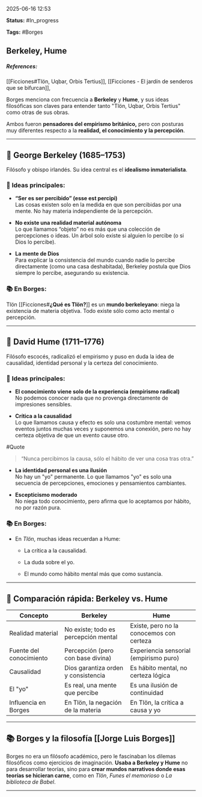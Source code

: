 2025-06-16 12:53

**Status:** #In_progress

**Tags:** #Borges 

## Berkeley, Hume

##### **References**: 
[[Ficciones#Tlön, Uqbar, Orbis Tertius]], [[Ficciones - El jardín de senderos que se bifurcan]], 

Borges menciona con frecuencia a **Berkeley** y **Hume**, y sus ideas filosóficas son claves para entender tanto "Tlön, Uqbar, Orbis Tertius" como otras de sus obras. 

Ambos fueron **pensadores del empirismo británico,** pero con posturas muy diferentes respecto a la **realidad, el conocimiento y la percepción**.

---
## 👤 **George Berkeley (1685–1753)**

Filósofo y obispo irlandés. Su idea central es el **idealismo inmaterialista**.
### 🧠 **Ideas principales:**

- **“Ser es ser percibido” (esse est percipi)**  
    Las cosas existen solo en la medida en que son percibidas por una mente. No hay materia independiente de la percepción.
    
- **No existe una realidad material autónoma**  
    Lo que llamamos “objeto” no es más que una colección de percepciones o ideas. Un árbol solo existe si alguien lo percibe (o si Dios lo percibe).
    
- **La mente de Dios**  
    Para explicar la consistencia del mundo cuando nadie lo percibe directamente (como una casa deshabitada), Berkeley postula que Dios siempre lo percibe, asegurando su existencia.
### 📚 En Borges:

Tlön [[Ficciones#**¿Qué es Tlön?**]] es un **mundo berkeleyano**: niega la existencia de materia objetiva. Todo existe sólo como acto mental o percepción.

---
## 👤 **David Hume (1711–1776)**

Filósofo escocés, radicalizó el empirismo y puso en duda la idea de causalidad, identidad personal y la certeza del conocimiento.

### 🧠 **Ideas principales:**

- **El conocimiento viene solo de la experiencia (empirismo radical)**  
    No podemos conocer nada que no provenga directamente de impresiones sensibles.
    
- **Crítica a la causalidad**  
    Lo que llamamos causa y efecto es solo una costumbre mental: vemos eventos juntos muchas veces y suponemos una conexión, pero no hay certeza objetiva de que un evento cause otro.
    
#Quote 
> “Nunca percibimos la causa, sólo el hábito de ver una cosa tras otra.”

- **La identidad personal es una ilusión**  
    No hay un "yo" permanente. Lo que llamamos "yo" es solo una secuencia de percepciones, emociones y pensamientos cambiantes.
    
- **Escepticismo moderado**  
    No niega todo conocimiento, pero afirma que lo aceptamos por hábito, no por razón pura.
    
### 📚 En Borges:

- En _Tlön_, muchas ideas recuerdan a Hume:
    
    - La crítica a la causalidad.
        
    - La duda sobre el yo.
        
    - El mundo como hábito mental más que como sustancia.
        

---

## 🧭 **Comparación rápida: Berkeley vs. Hume**

| Concepto                | Berkeley                             | Hume                                     |
| ----------------------- | ------------------------------------ | ---------------------------------------- |
| Realidad material       | No existe; todo es percepción mental | Existe, pero no la conocemos con certeza |
| Fuente del conocimiento | Percepción (pero con base divina)    | Experiencia sensorial (empirismo puro)   |
| Causalidad              | Dios garantiza orden y consistencia  | Es hábito mental, no certeza lógica      |
| El "yo"                 | Es real, una mente que percibe       | Es una ilusión de continuidad            |
| Influencia en Borges    | En Tlön, la negación de la materia   | En Tlön, la crítica a causa y yo         |

---
## 📚 Borges y la filosofía [[Jorge Luis Borges]]

Borges no era un filósofo académico, pero le fascinaban los dilemas filosóficos como ejercicios de imaginación. 
**Usaba a Berkeley y Hume** no para desarrollar teorías, sino para **crear mundos narrativos donde esas teorías se hicieran carne**, como en _Tlön_, _Funes el memorioso_ o _La biblioteca de Babel_.

---


